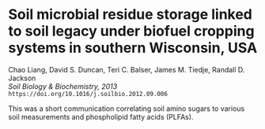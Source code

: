 # Soil microbial residue storage linked to soil legacy under biofuel cropping systems in southern Wisconsin, USA

Chao Liang, David S. Duncan, Teri C. Balser, James M. Tiedje, Randall D. Jackson  
_Soil Biology & Biochemistry, 2013_
`https://doi.org/10.1016/j.soilbio.2012.09.006`

This was a short communication correlating soil amino sugars to various soil
measurements and phospholipid fatty acids (PLFAs).

